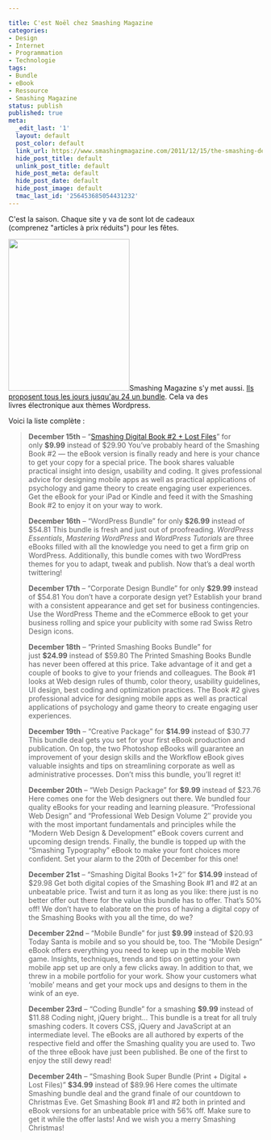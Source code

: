 ```yaml
---

title: C'est Noël chez Smashing Magazine
categories:
- Design
- Internet
- Programmation
- Technologie
tags:
- Bundle
- eBook
- Ressource
- Smashing Magazine
status: publish
published: true
meta:
  _edit_last: '1'
  layout: default
  post_color: default
  link_url: https://www.smashingmagazine.com/2011/12/15/the-smashing-deals-countdown-for-christmas/
  hide_post_title: default
  unlink_post_title: default
  hide_post_meta: default
  hide_post_date: default
  hide_post_image: default
  tmac_last_id: '256453685054431232'
---
```

C'est la saison. Chaque site y va de sont lot de cadeaux (comprenez "articles à prix réduits") pour les fêtes.

<!--more-->

<a href="https://dlgjp9x71cipk.cloudfront.net/2011/12/pyrm-01.png"><img class="size-medium wp-image-4641 alignright" style="border-style: initial; border-color: initial;" title="Smashing Magazine Christmas Special" src="https://dlgjp9x71cipk.cloudfront.net/2011/12/pyrm-01-400x500.png" alt="" width="240" height="300" /></a>Smashing Magazine s'y met aussi. <a title="The Smashing Deals Countdown For Christmas" href="https://www.smashingmagazine.com/2011/12/15/the-smashing-deals-countdown-for-christmas/">Ils proposent tous les jours jusqu'au 24 un bundle</a>. Cela va des livres électronique aux thèmes Wordpress.

Voici la liste complète :
<blockquote><strong>December 15th</strong> – “<a href="https://shop.smashingmagazine.com/smashing-book-2-digital-edition.html">Smashing Digital Book #2 + Lost Files</a>” for only <strong>$9.99</strong> instead of $29.90
You’ve probably heard of the Smashing Book #2 — the eBook version is finally ready and here is your chance to get your copy for a special price. The book shares valuable practical insight into design, usability and coding. It gives professional advice for designing mobile apps as well as practical applications of psychology and game theory to create engaging user experiences. Get the eBook for your iPad or Kindle and feed it with the Smashing Book #2 to enjoy it on your way to work.

<strong>December 16th</strong> – “WordPress Bundle” for only <strong>$26.99</strong> instead of $54.81
This bundle is fresh and just out of proofreading. <em>WordPress Essentials</em>, <em>Mastering WordPress</em> and <em>WordPress Tutorials</em> are three eBooks filled with all the knowledge you need to get a firm grip on WordPress. Additionally, this bundle comes with two WordPress themes for you to adapt, tweak and publish. Now that’s a deal worth twittering!

<strong>December 17th</strong> – “Corporate Design Bundle” for only <strong>$29.99</strong> instead of $54.81
You don’t have a corporate design yet? Establish your brand with a consistent appearance and get set for business contingencies. Use the WordPress Theme and the eCommerce eBook to get your business rolling and spice your publicity with some rad Swiss Retro Design icons.

<strong>December 18th</strong> – “Printed Smashing Books Bundle” for just <strong>$24.99</strong> instead of $59.80
The Printed Smashing Books Bundle has never been offered at this price. Take advantage of it and get a couple of books to give to your friends and colleagues. The Book #1 looks at Web design rules of thumb, color theory, usability guidelines, UI design, best coding and optimization practices. The Book #2 gives professional advice for designing mobile apps as well as practical applications of psychology and game theory to create engaging user experiences.

<strong>December 19th</strong> – “Creative Package” for <strong>$14.99</strong> instead of $30.77
This bundle deal gets you set for your first eBook production and publication. On top, the two Photoshop eBooks will guarantee an improvement of your design skills and the Workflow eBook gives valuable insights and tips on streamlining corporate as well as administrative processes. Don’t miss this bundle, you’ll regret it!

<strong>December 20th</strong> – “Web Design Package” for <strong>$9.99</strong> instead of $23.76
Here comes one for the Web designers out there. We bundled four quality eBooks for your reading and learning pleasure. “Professional Web Design” and “Professional Web Design Volume 2″ provide you with the most important fundamentals and principles while the “Modern Web Design &amp; Development” eBook covers current and upcoming design trends. Finally, the bundle is topped up with the “Smashing Typography” eBook to make your font choices more confident. Set your alarm to the 20th of December for this one!

<strong>December 21st</strong> – “Smashing Digital Books 1+2″ for <strong>$14.99</strong> instead of $29.98
Get both digital copies of the Smashing Book #1 and #2 at an unbeatable price. Twist and turn it as long as you like: there just is no better offer out there for the value this bundle has to offer. That’s 50% off! We don’t have to elaborate on the pros of having a digital copy of the Smashing Books with you all the time, do we?

<strong>December 22nd</strong> – “Mobile Bundle” for just <strong>$9.99</strong> instead of $20.93
Today Santa is mobile and so you should be, too. The “Mobile Design” eBook offers everything you need to keep up in the mobile Web game. Insights, techniques, trends and tips on getting your own mobile app set up are only a few clicks away. In addition to that, we threw in a mobile portfolio for your work. Show your customers what ‘mobile’ means and get your mock ups and designs to them in the wink of an eye.

<strong>December 23rd</strong> – “Coding Bundle” for a smashing <strong>$9.99</strong> instead of $11.88
Coding night, jQuery bright… This bundle is a treat for all truly smashing coders. It covers CSS, jQuery and JavaScript at an intermediate level. The eBooks are all authored by experts of the respective field and offer the Smashing quality you are used to. Two of the three eBook have just been published. Be one of the first to enjoy the still dewy read!

<strong>December 24th</strong> – “Smashing Book Super Bundle (Print + Digital + Lost Files)” <strong>$34.99</strong> instead of $89.96
Here comes the ultimate Smashing bundle deal and the grand finale of our countdown to Christmas Eve. Get Smashing Book #1 and #2 both in printed and eBook versions for an unbeatable price with 56% off. Make sure to get it while the offer lasts! And we wish you a merry Smashing Christmas!</blockquote>
